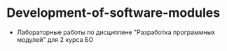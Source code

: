 # Development-of-software-modules

* Лабораторные работы по дисциплине "Разработка программных модулей" для 2 курса БО
